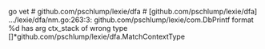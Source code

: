 
go vet
    # github.com/pschlump/lexie/dfa
    # [github.com/pschlump/lexie/dfa]
    .../lexie/dfa/nm.go:263:3: github.com/pschlump/lexie/com.DbPrintf format %d has arg ctx_stack of wrong type []*github.com/pschlump/lexie/dfa.MatchContextType

